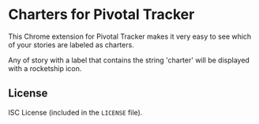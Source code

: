 # Charters for Pivotal Tracker

This Chrome extension for Pivotal Tracker makes it very easy to see which of your stories are labeled as charters. 

Any of story with a label that contains the string 'charter' will be displayed with a rocketship icon.

## License

ISC License (included in the `LICENSE` file).
